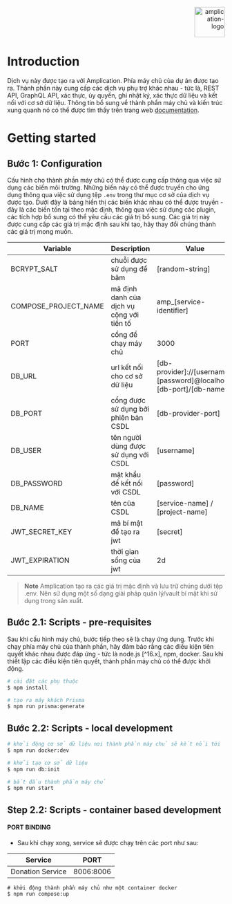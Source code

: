 <p align="right">
  <a href="https://amplication.com" target="_blank">
    <img alt="amplication-logo" height="70" alt="Amplication Logo" src="https://amplication.com/images/logo.svg"/>
  </a>
</p>

# Introduction

Dịch vụ này được tạo ra với Amplication. Phía máy chủ của dự án được tạo ra. Thành phần này cung cấp các dịch vụ phụ trợ khác nhau - tức là, REST API, GraphQL API, xác thực, ủy quyền, ghi nhật ký, xác thực dữ liệu và kết nối với cơ sở dữ liệu. Thông tin bổ sung về thành phần máy chủ và kiến ​​trúc xung quanh nó có thể được tìm thấy trên trang web [documentation](https://docs.amplication.com/guides/getting-started).

# Getting started

## Bước 1: Configuration

Cấu hình cho thành phần máy chủ có thể được cung cấp thông qua việc sử dụng các biến môi trường. Những biến này có thể được truyền cho ứng dụng thông qua việc sử dụng tệp `.env` trong thư mục cơ sở của dịch vụ được tạo. Dưới đây là bảng hiển thị các biến khác nhau có thể được truyền - đây là các biến tồn tại theo mặc định, thông qua việc sử dụng các plugin, các tích hợp bổ sung có thể yêu cầu các giá trị bổ sung. Các giá trị này được cung cấp các giá trị mặc định sau khi tạo, hãy thay đổi chúng thành các giá trị mong muốn.

| Variable             | Description                                  | Value                                                               |
| -------------------- | -------------------------------------------- | ------------------------------------------------------------------- |
| BCRYPT_SALT          | chuỗi được sử dụng để băm                    | [random-string]                                                     |
| COMPOSE_PROJECT_NAME | mã định danh của dịch vụ cộng với tiền tố    | amp_[service-identifier]                                            |
| PORT                 | cổng để chạy máy chủ                         | 3000                                                                |
| DB_URL               | url kết nối cho cơ sở dữ liệu                | [db-provider]://[username]:[password]@localhost:[db-port]/[db-name] |
| DB_PORT              | cổng được sử dụng bởi phiên bản CSDL         | [db-provider-port]                                                  |
| DB_USER              | tên người dùng được sử dụng với CSDL         | [username]                                                          |
| DB_PASSWORD          | mật khẩu để kết nối với CSDL                 | [password]                                                          |
| DB_NAME              | tên của CSDL                                 | [service-name] / [project-name]                                     |
| JWT_SECRET_KEY       | mã bí mật để tạo ra jwt                      | [secret]                                                            |
| JWT_EXPIRATION       | thời gian sống của jwt                       | 2d                                                                  |

> **Note**
> Amplication tạo ra các giá trị mặc định và lưu trữ chúng dưới tệp .env. Nên sử dụng một số dạng giải pháp quản lý/vault bí mật khi sử dụng trong sản xuất.

## Bước 2.1: Scripts - pre-requisites

Sau khi cấu hình máy chủ, bước tiếp theo sẽ là chạy ứng dụng. Trước khi chạy phía máy chủ của thành phần, hãy đảm bảo rằng các điều kiện tiên quyết khác nhau được đáp ứng - tức là node.js [^16.x], npm, docker. Sau khi thiết lập các điều kiện tiên quyết, thành phần máy chủ có thể được khởi động.

```sh
# cài đặt các phụ thuộc
$ npm install

# tạo ra máy khách Prisma
$ npm run prisma:generate
```

## Bước 2.2: Scripts - local development

```sh
# khởi động cơ sở dữ liệu nơi thành phần máy chủ sẽ kết nối tới
$ npm run docker:dev

# khởi tạo cơ sở dữ liệu
$ npm run db:init

# bắt đầu thành phần máy chủ
$ npm run start
```

## Step 2.2: Scripts - container based development

#### PORT BINDING

-   Sau khi chạy xong, service sẽ được chạy trên các port như sau:
<table width="100%">
<thead>
<th>
Service
</th>
<th>
PORT
</th>
</thead>
<tbody>
<tr>
<td>Donation Service</td>
<td>8006:8006</td>
</tr>

</tbody>
</table>

```shell
# khởi động thành phần máy chủ như một container docker
$ npm run compose:up
```

